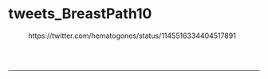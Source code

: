 # tweets_BreastPath10


<figure class="wp-block-embed-twitter wp-block-embed is-type-rich">
<div class="wp-block-embed__wrapper">
https://twitter.com/hematogones/status/1145516334404517891</div></figure>
<br>
<br>
<hr>
